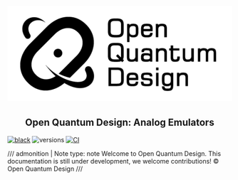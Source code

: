 # ![Open Quantum Design](./img/oqd-logo-text.png)

<div align="center">
    <h2 align="center">
        Open Quantum Design: Analog Emulators
    </h2>
</div>

[![black](https://img.shields.io/badge/code%20style-black-000000.svg)](https://github.com/ambv/black)
![versions](https://img.shields.io/badge/python-3.10%20%7C%203.11%20%7C%203.12-blue)
[![CI](https://github.com/OpenQuantumDesign/oqd-analog-emulator/actions/workflows/CI.yml/badge.svg)](https://github.com/OpenQuantumDesign/oqd-analog-emulator/actions/workflows/CI.yml)

<!-- prettier-ignore -->
/// admonition | Note
    type: note
Welcome to Open Quantum Design.
This documentation is still under development, we welcome contributions! © Open Quantum Design
///
